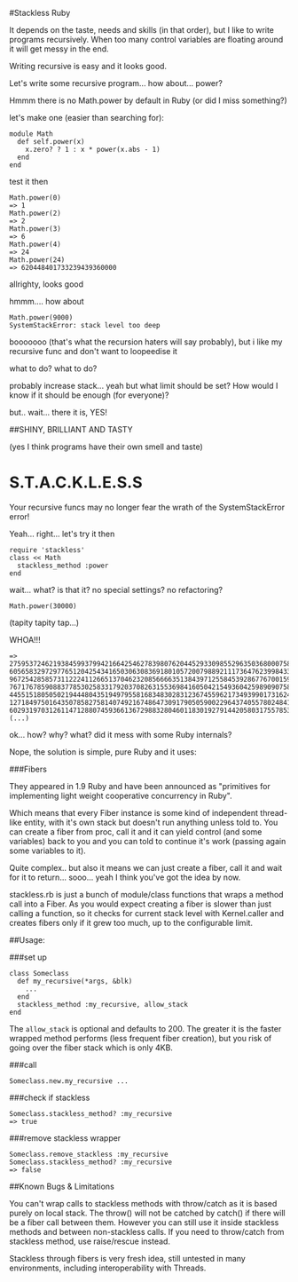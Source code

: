 #Stackless Ruby

It depends on the taste, needs and skills (in that order), but I like to write programs recursively.
When too many control variables are floating around it will get messy in the end.

Writing recursive is easy and it looks good.

Let's write some recursive program... how about... power?

Hmmm there is no Math.power by default in Ruby (or did I miss something?)

let's make one (easier than searching for):

    module Math
      def self.power(x)
        x.zero? ? 1 : x * power(x.abs - 1)
      end
    end

test it then

    Math.power(0)
    => 1
    Math.power(2)
    => 2
    Math.power(3)
    => 6
    Math.power(4)
    => 24
    Math.power(24)
    => 620448401733239439360000

allrighty, looks good

hmmm.... how about

    Math.power(9000)
    SystemStackError: stack level too deep

booooooo (that's what the recursion haters will say probably),
but i like my recursive func and don't want to loopeedise it

what to do? what to do?

probably increase stack... yeah but what limit should be set?
How would I know if it should be enough (for everyone)?

but.. wait... there it is, YES!

##SHINY, BRILLIANT AND TASTY

(yes I think programs have their own smell and taste)

# S.T.A.C.K.L.E.S.S

Your recursive funcs may no longer fear the wrath of the SystemStackError error!

Yeah... right... let's try it then

    require 'stackless'
    class << Math
      stackless_method :power
    end

wait... what? is that it? no special settings? no refactoring?

    Math.power(30000)

(tapity tapity tap...)

WHOA!!!

    => 27595372462193845993799421664254627839807620445293309855296350368000758688503
    60565832972977651204254341650306308369180105720079889211173647623998433383137184
    96725428585731122241126651370462320856666351384397125584539286776700159352122985
    76717678590883778530258331792037082631553698416050421549360425989090758564308520
    44551518050502194448043519497955816834830283123674559621734939901731624301201076
    12718497501643507858275814074921674864730917905059002296437405578024841684270884
    60293197031261147128807459366136729883280460118301927914420580317557853670289608
    (...)

ok... how? why? what? did it mess with some Ruby internals?

Nope, the solution is simple, pure Ruby and it uses:

###Fibers

They appeared in 1.9 Ruby and have been announced as
"primitives for implementing light weight cooperative concurrency in Ruby".

Which means that every Fiber instance is some kind of independent
thread-like entity, with it's own stack but doesn't run anything unless told to.
You can create a fiber from proc, call it and it can yield control
(and some variables) back to you and you can told to continue it's work
(passing again some variables to it).

Quite complex.. but also it means we can just create a fiber, call it
and wait for it to return... sooo... yeah I think you've got the idea by now.

stackless.rb is just a bunch of module/class functions that wraps a method
call into a Fiber. As you would expect creating a fiber is slower than
just calling a function, so it checks for current stack level with
Kernel.caller and creates fibers only if it grew too much, up to the
configurable limit.

##Usage:

###set up

    class Someclass
      def my_recursive(*args, &blk)
        ...
      end
      stackless_method :my_recursive, allow_stack
    end
    
The `allow_stack` is optional and defaults to 200.
The greater it is the faster wrapped method performs (less frequent fiber creation),
but you risk of going over the fiber stack which is only 4KB.

###call

    Someclass.new.my_recursive ...

###check if stackless

    Someclass.stackless_method? :my_recursive
    => true

###remove stackless wrapper

    Someclass.remove_stackless :my_recursive
    Someclass.stackless_method? :my_recursive
    => false

##Known Bugs & Limitations

You can't wrap calls to stackless methods with throw/catch as it is based purely on local stack.
The throw() will not be catched by catch() if there will be a fiber call between them.
However you can still use it inside stackless methods and between non-stackless calls.
If you need to throw/catch from stackless method, use raise/rescue instead.

Stackless through fibers is very fresh idea, still untested in many environments,
including interoperability with Threads.
